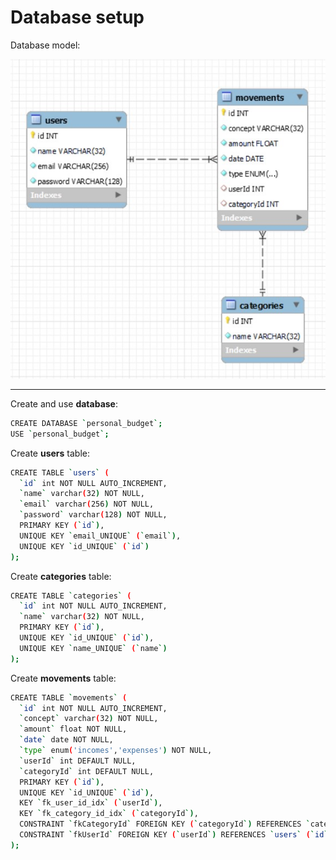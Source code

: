 # Database setup

Database model:

<img src="./db-model.jpg">

---

Create and use **database**:
```bash
CREATE DATABASE `personal_budget`;
USE `personal_budget`;
```

Create **users** table:
```bash
CREATE TABLE `users` (
  `id` int NOT NULL AUTO_INCREMENT,
  `name` varchar(32) NOT NULL,
  `email` varchar(256) NOT NULL,
  `password` varchar(128) NOT NULL,
  PRIMARY KEY (`id`),
  UNIQUE KEY `email_UNIQUE` (`email`),
  UNIQUE KEY `id_UNIQUE` (`id`)
);
```

Create **categories** table:
```bash
CREATE TABLE `categories` (
  `id` int NOT NULL AUTO_INCREMENT,
  `name` varchar(32) NOT NULL,
  PRIMARY KEY (`id`),
  UNIQUE KEY `id_UNIQUE` (`id`),
  UNIQUE KEY `name_UNIQUE` (`name`)
);
```

Create **movements** table:
```bash
CREATE TABLE `movements` (
  `id` int NOT NULL AUTO_INCREMENT,
  `concept` varchar(32) NOT NULL,
  `amount` float NOT NULL,
  `date` date NOT NULL,
  `type` enum('incomes','expenses') NOT NULL,
  `userId` int DEFAULT NULL,
  `categoryId` int DEFAULT NULL,
  PRIMARY KEY (`id`),
  UNIQUE KEY `id_UNIQUE` (`id`),
  KEY `fk_user_id_idx` (`userId`),
  KEY `fk_category_id_idx` (`categoryId`),
  CONSTRAINT `fkCategoryId` FOREIGN KEY (`categoryId`) REFERENCES `categories` (`id`) ON DELETE CASCADE ON UPDATE CASCADE,
  CONSTRAINT `fkUserId` FOREIGN KEY (`userId`) REFERENCES `users` (`id`) ON DELETE CASCADE ON UPDATE CASCADE
);
```